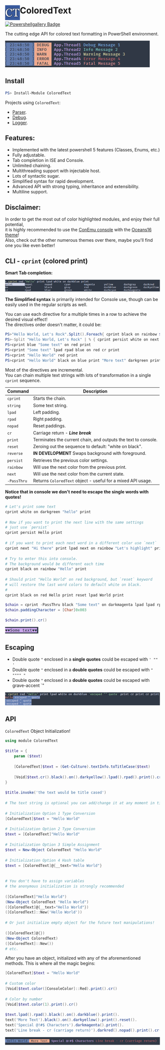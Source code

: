 # <img src="/Docs/Logo/ct.png" alt="Logo" width="48" align="left"/> ColoredText

[![Powershellgallery Badge][psgallery-badge]][psgallery-status]

The cutting edge API for colored text formatting in PowerShell environment.

![example 02](/Docs/Screenshots/colored_text_example_02_1.png)

## Install

```powershell
PS> Install-Module ColoredText
```

Projects using `ColoredText`:
- [Parser](https://github.com/n8tb1t/Parser).
- [Debug](https://github.com/n8tb1t/Debug).
- [Logger](https://github.com/n8tb1t/Logger).


## Features:

 - Implemented with the latest powershell 5 features (Classes, Enums, etc.)
 - Fully adjustable.
 - Tab completion in ISE and Console.
 - Unlimited chaining.
 - Multithreading support with injectable host.
 - Lots of syntactic sugar.
 - Simplified syntax for rapid development.
 - Advanced API with strong typing, inheritance and extensibility.
 - Multiline support.

## Disclaimer:

In order to get the most out of color highlighted modules, and enjoy their full potential,<br>
it is highly recommended to use the [ConEmu console](https://conemu.github.io/) with the [Oceans16 theme](https://github.com/joonro/ConEmu-Color-Themes)!<br>
Also, check out the other numerous themes over there, maybe you'll find one you like even better!

## CLI - `cprint` (colored print)

**Smart Tab completion:**

![example 03](/Docs/Screenshots/colored_text_example_03_1.png)

**The Simplified syntax** is primarily intended for Console use, though can be easily used in the regular scripts  as well.

You can use each directive for a multiple times in a row to achieve the desired visual effect!<br>
The directives order doesn't matter, it could be:

```powershell
PS>"Hello World, Let's Rock".Split().Foreach{ cprint black on rainbow $_ lpad rpad print }
PS>-Split "Hello World, Let's Rock" | % { cprint persist white on next $_ print cr}
PS>cprint blue "Some text" on red print
PS>cprint "Some text" lpad rpad blue on red cr print
PS>cprint "Hello World" red print
PS>cprint "Hello World" black on blue print "More text" darkgreen print
```
Most of the directives are incremental.<br>
You can chain multiple text strings with lots of transformation in a single `cprint` sequence.

| Command   | Description |
| --------- | ----------- |
`cprint`    | Starts the chain.
`string`    | Some text string.
`lpad`      | Left padding.
`rpad`      |Right padding.
`nopad`     |Reset paddings.
`cr`        |Carriage return - ***Line break***
`print`     |Terminates the current chain, and outputs the text to console.
`reset`     |Zeroing out the sequence to default: "white on black".
`reverse`   | **IN DEVELOPMENT** Swaps background with foreground.
`persist`   |Retrieves the previous color settings.
`rainbow`   |Will use the next color from the previous print.
`next`      |Will use the next color from the current state.
`-PassThru` |Returns `ColoredText` object - useful for a mixed API usage.

**Notice that in console we don't need to escape the single words with quotes!**

```powershell
# Let's print some text
cprint white on darkgreen "hello" print

# Now if you want to print the next line with the same settings
# just use `persist`
cprint persist Hello print

# if you want to print each next word in a different color use `next`
cprint next "Hi there" print lpad next on rainbow "Let's highlight" print

# Try to enter this into console.
# The background would be different each time
cprint black on rainbow "Hello" print

# Should print "Hello World" on red background, but `reset` keyword
# will restore the last word colors to default white on black.
#
cprint black on red Hello print reset lpad World print
```
```powershell
$chain = cprint -PassThru black "Some text" on darkmagenta lpad lpad rpad rpad
$chain.paddingCharacter = [Char]0x003

$chain.print().cr()
```

![example 05](/Docs/Screenshots/colored_text_example_05.png)

## Escaping


- Double quote `"` enclosed in a **single quotes** could be escaped with `' "" '`
- Double quote `"` enclosed in a **double quotes** could be escaped with `" """" "`
- Double quote `"` enclosed in a **double quotes** could be escaped with grave-accent `"

![example 05](/Docs/Screenshots/colored_text_example_04_1.png)

## API

`ColoredText` Object Initialization!

```powershell
using module ColoredText

$title = {
    param ($text)

    [ColoredText]$text = (Get-Culture).textInfo.toTitleCase($text)

    [Void]$text.cr().black().on().darkyellow().lpad().rpad().print().cr().cr()
}

$title.invoke('the text would be title cased')

# The text string is optional you can add/change it at any moment in time!

# Initialization Option 1 Type Conversion
[ColoredText]$text = "Hello World"

# Initialization Option 2 Type Conversion
$text = [ColoredText]"Hello World"

# Initialization Option 3 Simple Assignment
$text = New-Object ColoredText "Hello World"

# Initialization Option 4 Hash table
$text = [ColoredText]@{__text="Hello World"}


# You don't have to assign variables
# the anonymous initialization is strongly recommended

([ColoredText]"Hello World")
(New-Object ColoredText "Hello World")
([ColoredText]@{__text="Hello World"})
([ColoredText]::New('Hello World'))

# Or just initialize empty object for the future text manipulations!

([ColoredText]@{})
(New-Object ColoredText)
([ColoredText]::New())
# etc.
```

After you have an object, initialized with any of the aforementioned methods.
This is where all the magic begins:

```powershell
[ColoredText]$text = "Hello World"

# Custom color
[Void]$text.color([ConsoleColor]::Red).print().cr()

# Color by number
[Void]$text.color(1).print().cr()

$text.lpad().rpad().black().on().darkblue().print().
text('More Text').black().on().darkyellow().print().reset().
text('Special @!#$ Characters').darkmagenta().print().
text('Line break - cr (carriage return)').darkred().nopad().print().cr()
```
![example 01](/Docs/Screenshots/colored_text_example_01.png)


[psgallery-badge]: https://img.shields.io/badge/PowerShell_Gallery-1.0.6-green.svg
[psgallery-status]: https://www.powershellgallery.com/packages/ColoredText/1.0.6
